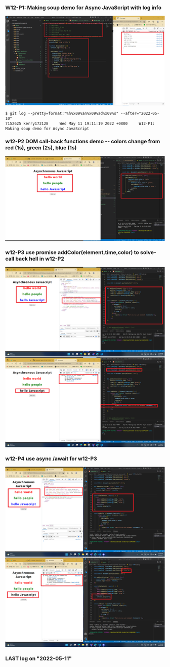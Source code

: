 ### W12-P1: Making soup demo for Async JavaScript with log info

![](W12-p1.png)

```
$ git log --pretty=format:"%h%x09%an%x09%ad%x09%s" --after="2022-05-10"
7152625 kerry172128     Wed May 11 19:11:19 2022 +0800     W12-P1: Making soup demo for Async JavaScript
```

### w12-P2 DOM call-back functions demo -- colors change from red (1s), green (2s), blue (1s)


![](W12-p2.png)

### w12-P3 use promise addColor(element,time,color) to solve-call back hell in w12-P2

![](W12-p3-1.png)
![](W12-p3-2.png)


### w12-P4 use async /await for w12-P3

![](W12-p4-1.png)
![](W12-p4-2.png)



### LAST log on "2022-05-11"